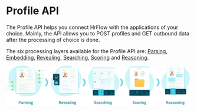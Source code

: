 # Profile API

The Profile API helps you connect HrFlow with the applications of your choice. Mainly, the API allows you to POST profiles and GET outbound data after the processing of choice is done.

The six processing layers available for the Profile API are: [Parsing](../ai-layers/parsing.md), [Embedding](../ai-layers/embedding.md), [Revealing](../ai-layers/revealing.md), [Searching](../ai-layers/searching.md), [Scoring](../ai-layers/scoring.md) and [Reasoning](../ai-layers/reasoning.md).

![HrFlow main processing layers](../.gitbook/assets/screenshot-from-2020-09-25-03-15-06.png)



